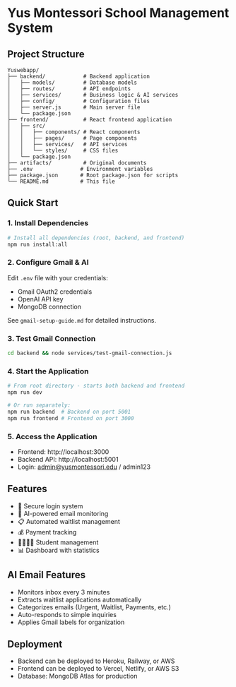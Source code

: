# Yus Montessori School Management System

## Project Structure
```
Yuswebapp/
├── backend/            # Backend application
│   ├── models/         # Database models
│   ├── routes/         # API endpoints
│   ├── services/       # Business logic & AI services
│   ├── config/         # Configuration files
│   ├── server.js       # Main server file
│   └── package.json
├── frontend/           # React frontend application
│   ├── src/
│   │   ├── components/ # React components
│   │   ├── pages/      # Page components
│   │   ├── services/   # API services
│   │   └── styles/     # CSS files
│   └── package.json
├── artifacts/          # Original documents
├── .env               # Environment variables
├── package.json       # Root package.json for scripts
└── README.md          # This file
```

## Quick Start

### 1. Install Dependencies
```bash
# Install all dependencies (root, backend, and frontend)
npm run install:all
```

### 2. Configure Gmail & AI
Edit `.env` file with your credentials:
- Gmail OAuth2 credentials
- OpenAI API key
- MongoDB connection

See `gmail-setup-guide.md` for detailed instructions.

### 3. Test Gmail Connection
```bash
cd backend && node services/test-gmail-connection.js
```

### 4. Start the Application
```bash
# From root directory - starts both backend and frontend
npm run dev

# Or run separately:
npm run backend  # Backend on port 5001
npm run frontend # Frontend on port 3000
```

### 5. Access the Application
- Frontend: http://localhost:3000
- Backend API: http://localhost:5001
- Login: admin@yusmontessori.edu / admin123

## Features
- 🔐 Secure login system
- 📧 AI-powered email monitoring
- 📋 Automated waitlist management
- 💰 Payment tracking
- 👨‍👩‍👧‍👦 Student management
- 📊 Dashboard with statistics

## AI Email Features
- Monitors inbox every 3 minutes
- Extracts waitlist applications automatically
- Categorizes emails (Urgent, Waitlist, Payments, etc.)
- Auto-responds to simple inquiries
- Applies Gmail labels for organization

## Deployment
- Backend can be deployed to Heroku, Railway, or AWS
- Frontend can be deployed to Vercel, Netlify, or AWS S3
- Database: MongoDB Atlas for production